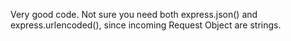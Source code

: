 Very good code. 
Not sure you need both express.json() and express.urlencoded(), since incoming Request Object are strings.
